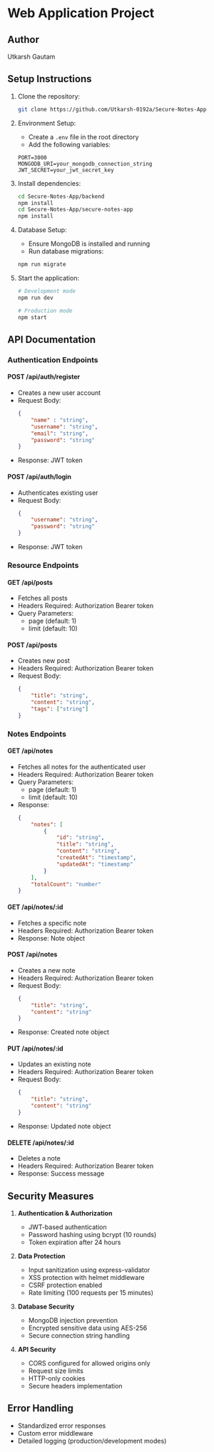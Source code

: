 # Web Application Project

## Author
Utkarsh Gautam

## Setup Instructions

1. Clone the repository:
    ```bash
    git clone https://github.com/Utkarsh-0192a/Secure-Notes-App
    ```
2. Environment Setup:
    - Create a `.env` file in the root directory
    - Add the following variables:
    ```
    PORT=3000
    MONGODB_URI=your_mongodb_connection_string
    JWT_SECRET=your_jwt_secret_key
    ```

3. Install dependencies:
    ```bash
    cd Secure-Notes-App/backend
    npm install
    cd Secure-Notes-App/secure-notes-app
    npm install
    ```

4. Database Setup:
    - Ensure MongoDB is installed and running
    - Run database migrations:
    ```bash
    npm run migrate
    ```

5. Start the application:
    ```bash
    # Development mode
    npm run dev
    
    # Production mode
    npm start
    ```

## API Documentation

### Authentication Endpoints

#### POST /api/auth/register
- Creates a new user account
- Request Body:
    ```json
    {
        "name" : "string",
        "username": "string",
        "email": "string",
        "password": "string"
    }
    ```
- Response: JWT token

#### POST /api/auth/login
- Authenticates existing user
- Request Body:
    ```json
    {
        "username": "string",
        "password": "string"
    }
    ```
- Response: JWT token

### Resource Endpoints

#### GET /api/posts
- Fetches all posts
- Headers Required: Authorization Bearer token
- Query Parameters: 
  - page (default: 1)
  - limit (default: 10)

#### POST /api/posts
- Creates new post
- Headers Required: Authorization Bearer token
- Request Body:
    ```json
    {
        "title": "string",
        "content": "string",
        "tags": ["string"]
    }
    ```

### Notes Endpoints

#### GET /api/notes
- Fetches all notes for the authenticated user
- Headers Required: Authorization Bearer token
- Query Parameters: 
  - page (default: 1)
  - limit (default: 10)
- Response:
    ```json
    {
        "notes": [
            {
                "id": "string",
                "title": "string",
                "content": "string",
                "createdAt": "timestamp",
                "updatedAt": "timestamp"
            }
        ],
        "totalCount": "number"
    }
    ```

#### GET /api/notes/:id
- Fetches a specific note
- Headers Required: Authorization Bearer token
- Response: Note object

#### POST /api/notes
- Creates a new note
- Headers Required: Authorization Bearer token
- Request Body:
    ```json
    {
        "title": "string",
        "content": "string"
    }
    ```
- Response: Created note object

#### PUT /api/notes/:id
- Updates an existing note
- Headers Required: Authorization Bearer token
- Request Body:
    ```json
    {
        "title": "string",
        "content": "string"
    }
    ```
- Response: Updated note object

#### DELETE /api/notes/:id
- Deletes a note
- Headers Required: Authorization Bearer token
- Response: Success message

## Security Measures

1. **Authentication & Authorization**
   - JWT-based authentication
   - Password hashing using bcrypt (10 rounds)
   - Token expiration after 24 hours

2. **Data Protection**
   - Input sanitization using express-validator
   - XSS protection with helmet middleware
   - CSRF protection enabled
   - Rate limiting (100 requests per 15 minutes)

3. **Database Security**
   - MongoDB injection prevention
   - Encrypted sensitive data using AES-256
   - Secure connection string handling

4. **API Security**
   - CORS configured for allowed origins only
   - Request size limits
   - HTTP-only cookies
   - Secure headers implementation

## Error Handling

- Standardized error responses
- Custom error middleware
- Detailed logging (production/development modes)
